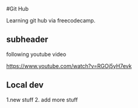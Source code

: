 #Git Hub

Learning git hub via freecodecamp.


## subheader

following youtube video

https://www.youtube.com/watch?v=RGOj5yH7evk

## Local dev

1.new stuff
2. add more stuff
